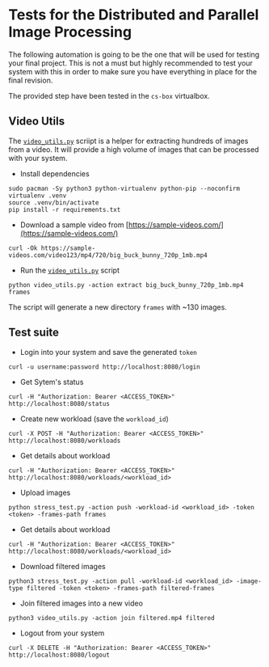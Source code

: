 # Tests for the Distributed and Parallel Image Processing

The following automation is going to be the one that will be used for
testing your final project. This is not a must but highly recommended
to test your system with this in order to make sure you have
everything in place for the final revision.

The provided step have been tested in the `cs-box` virtualbox.


## Video Utils

The [`video_utils.py`](./video_utils.py) scriipt is a helper for
extracting hundreds of images from a video. It will provide a high
volume of images that can be processed with your system.

- Install dependencies

```
sudo pacman -Sy python3 python-virtualenv python-pip --noconfirm
virtualenv .venv
source .venv/bin/activate
pip install -r requirements.txt
```

- Download a sample video from [https://sample-videos.com/](https://sample-videos.com/)

```
curl -Ok https://sample-videos.com/video123/mp4/720/big_buck_bunny_720p_1mb.mp4
```

- Run the  [`video_utils.py`](video_utils.py) script

```
python video_utils.py -action extract big_buck_bunny_720p_1mb.mp4 frames
```

The script will generate a new directory `frames` with ~130 images.



## Test suite

- Login into your system and save the generated `token`

```
curl -u username:password http://localhost:8080/login
```


- Get Sytem's status

```
curl -H "Authorization: Bearer <ACCESS_TOKEN>" http://localhost:8080/status
```


- Create new workload (save the `workload_id`)

```
curl -X POST -H "Authorization: Bearer <ACCESS_TOKEN>" http://localhost:8080/workloads
```


- Get details about workload

```
curl -H "Authorization: Bearer <ACCESS_TOKEN>" http://localhost:8080/workloads/<workload_id>
```



- Upload images

```
python stress_test.py -action push -workload-id <workload_id> -token <token> -frames-path frames
```


- Get details about workload

```
curl -H "Authorization: Bearer <ACCESS_TOKEN>" http://localhost:8080/workloads/<workload_id>
```


- Download filtered images

```
python3 stress_test.py -action pull -workload-id <workload_id> -image-type filtered -token <token> -frames-path filtered-frames
```


- Join filtered images into a new video

```
python3 video_utils.py -action join filtered.mp4 filtered
```


- Logout from your system
```
curl -X DELETE -H "Authorization: Bearer <ACCESS_TOKEN>" http://localhost:8080/logout
```
